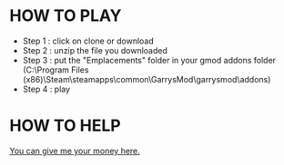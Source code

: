 # HOW TO PLAY

 - Step 1 : click on clone or download
 - Step 2 : unzip the file you downloaded
 - Step 3 : put the "Emplacements" folder in your gmod addons folder (C:\Program
   Files (x86)\Steam\steamapps\common\GarrysMod\garrysmod\addons)
 - Step 4 : play
# HOW TO HELP

[You can give me your money here.](https://www.paypal.me/gredwitch)
